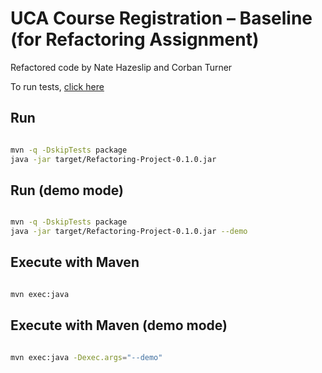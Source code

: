 # UCA Course Registration – Baseline (for Refactoring Assignment)

Refactored code by Nate Hazeslip and Corban Turner

To run tests, [click here](testing.md)

## Run
```bash

mvn -q -DskipTests package
java -jar target/Refactoring-Project-0.1.0.jar

```

## Run (demo mode)
```bash

mvn -q -DskipTests package
java -jar target/Refactoring-Project-0.1.0.jar --demo

```

## Execute with Maven
```bash

mvn exec:java

```

## Execute with Maven (demo mode)
```bash

mvn exec:java -Dexec.args="--demo"

```